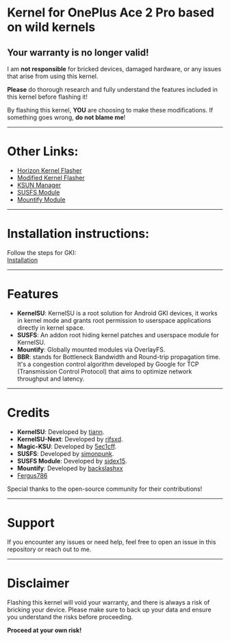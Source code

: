 # Kernel for OnePlus Ace 2 Pro based on wild kernels

## Your warranty is no longer valid!

I am **not responsible** for bricked devices, damaged hardware, or any issues that arise from using this kernel.

**Please** do thorough research and fully understand the features included in this kernel before flashing it!

By flashing this kernel, **YOU** are choosing to make these modifications. If something goes wrong, **do not blame me**!

---

# Other Links:

- [Horizon Kernel Flasher](https://github.com/libxzr/HorizonKernelFlasher)
- [Modified Kernel Flasher](https://github.com/fatalcoder524/KernelFlasher)
- [KSUN Manager](https://github.com/KernelSU-Next/KernelSU-Next)
- [SUSFS Module](https://github.com/sidex15/ksu_module_susfs)
- [Mountify Module](https://github.com/backslashxx/mountify)

---

# Installation instructions: 

Follow the steps for GKI:  
[Installation](https://kernelsu.org/guide/installation.html)

---

# Features

- **KernelSU**: KernelSU is a root solution for Android GKI devices, it works in kernel mode and grants root permission to userspace applications directly in kernel space.
- **SUSFS**: An addon root hiding kernel patches and userspace module for KernelSU.
- **Mountify**: Globally mounted modules via OverlayFS.
- **BBR**: stands for Bottleneck Bandwidth and Round-trip propagation time. It's a congestion control algorithm developed by Google for TCP (Transmission Control Protocol) that aims to optimize network throughput and latency.

---

# Credits

- **KernelSU**: Developed by [tiann](https://github.com/tiann/KernelSU).
- **KernelSU-Next**: Developed by [rifsxd](https://github.com/KernelSU-Next/KernelSU-Next).
- **Magic-KSU**: Developed by [5ec1cff](https://github.com/5ec1cff/KernelSU).  
- **SUSFS**: Developed by [simonpunk](https://gitlab.com/simonpunk/susfs4ksu.git).
- **SUSFS Module**: Developed by [sidex15](https://github.com/sidex15).
- **Mountify**: Developed by [backslashxx](https://github.com/backslashxx)
- [Fergus786](https://github.com/FerGus786)

Special thanks to the open-source community for their contributions!

---

# Support

If you encounter any issues or need help, feel free to open an issue in this repository or reach out to me.

---

# Disclaimer

Flashing this kernel will void your warranty, and there is always a risk of bricking your device. Please make sure to back up your data and ensure you understand the risks before proceeding.

**Proceed at your own risk!**
